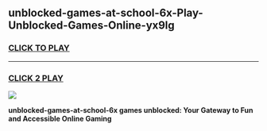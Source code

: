 
## unblocked-games-at-school-6x-Play-Unblocked-Games-Online-yx9lg
<h3>
<a href="https://premium76.site?title=unblocked-games-at-school-6x&ref=25A">CLICK TO PLAY</a></h3>
<hr>

<h3>
<a href="https://premium76.site?title=unblocked-games-at-school-6x&ref=25A">CLICK 2 PLAY</a>
  
</h3>

<a href="https://premium76.site?title=unblocked-games-at-school-6x&ref=25A"><img src="https://clearcache.store/games.png"></a>


**unblocked-games-at-school-6x games unblocked: Your Gateway to Fun and Accessible Online Gaming**
